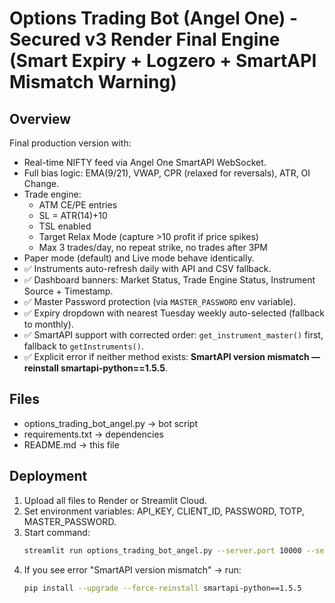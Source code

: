 # Options Trading Bot (Angel One) - Secured v3 Render Final Engine (Smart Expiry + Logzero + SmartAPI Mismatch Warning)

## Overview
Final production version with:
- Real-time NIFTY feed via Angel One SmartAPI WebSocket.
- Full bias logic: EMA(9/21), VWAP, CPR (relaxed for reversals), ATR, OI Change.
- Trade engine:
  - ATM CE/PE entries
  - SL = ATR(14)+10
  - TSL enabled
  - Target Relax Mode (capture >10 profit if price spikes)
  - Max 3 trades/day, no repeat strike, no trades after 3PM
- Paper mode (default) and Live mode behave identically.
- ✅ Instruments auto-refresh daily with API and CSV fallback.
- ✅ Dashboard banners: Market Status, Trade Engine Status, Instrument Source + Timestamp.
- ✅ Master Password protection (via `MASTER_PASSWORD` env variable).
- ✅ Expiry dropdown with nearest Tuesday weekly auto-selected (fallback to monthly).
- ✅ SmartAPI support with corrected order: `get_instrument_master()` first, fallback to `getInstruments()`.
- ✅ Explicit error if neither method exists: **SmartAPI version mismatch — reinstall smartapi-python==1.5.5**.

## Files
- options_trading_bot_angel.py → bot script
- requirements.txt → dependencies
- README.md → this file

## Deployment
1. Upload all files to Render or Streamlit Cloud.
2. Set environment variables: API_KEY, CLIENT_ID, PASSWORD, TOTP, MASTER_PASSWORD.
3. Start command:
   ```bash
   streamlit run options_trading_bot_angel.py --server.port 10000 --server.address 0.0.0.0
   ```
4. If you see error "SmartAPI version mismatch" → run:
   ```bash
   pip install --upgrade --force-reinstall smartapi-python==1.5.5
   ```
